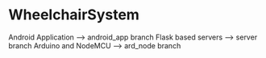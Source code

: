 # WheelchairSystem
Android Application --> android_app branch
Flask based servers --> server branch
Arduino and NodeMCU --> ard_node branch
